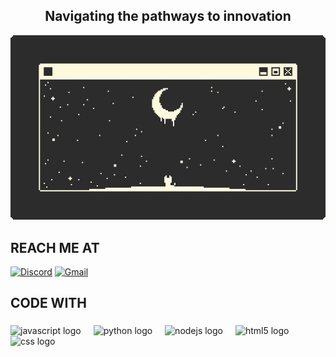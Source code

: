 <body>
<h2 align="center">Navigating the pathways to innovation</h2>
<div style="
  vertical-align: middle;
  ">
  <img  src="https://github.com/jaypabua/jaypabua/blob/main/bggit.gif">
</div>

  ## REACH ME AT
<div>
  
  [![Discord](https://img.shields.io/badge/Discord-7289DA?style=for-the-badge&logo=discord&logoColor=white)](https://discord.com/users/806134787630170164)
  [![Gmail](https://img.shields.io/badge/Gmail-D14836?style=for-the-badge&logo=gmail&logoColor=white)](mailto:lowelljaypabua@gmail.com)
  
</div>

###

<h2 align="left">CODE WITH</h2>

###

<div align="left">
  <img src="https://cdn.jsdelivr.net/gh/devicons/devicon/icons/javascript/javascript-original.svg" height="40" alt="javascript logo"  />
  <img width="12" />
  <img src="https://cdn.jsdelivr.net/gh/devicons/devicon/icons/python/python-original.svg" height="40" alt="python logo"  />
  <img width="12" />
  <img src="https://cdn.jsdelivr.net/gh/devicons/devicon/icons/nodejs/nodejs-original.svg" height="40" alt="nodejs logo"  />
  <img width="12" />
  <img src="https://cdn.jsdelivr.net/gh/devicons/devicon/icons/html5/html5-original.svg" height="40" alt="html5 logo"  />
  <img width="12" />
  <img src="https://cdn.jsdelivr.net/gh/devicons/devicon/icons/css3/css3-original.svg" height="40" alt="css logo"  />
  <img width="12" />
</div>
</body>
